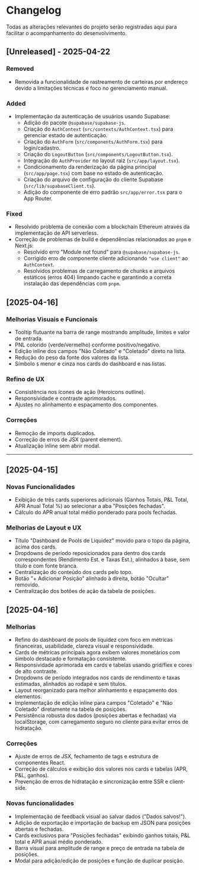# Changelog

Todas as alterações relevantes do projeto serão registradas aqui para facilitar o acompanhamento do desenvolvimento.

## [Unreleased] - 2025-04-22

### Removed
- Removida a funcionalidade de rastreamento de carteiras por endereço devido a limitações técnicas e foco no gerenciamento manual.

### Added

- Implementação da autenticação de usuários usando Supabase:
    - Adição do pacote `@supabase/supabase-js`.
    - Criação do `AuthContext` (`src/contexts/AuthContext.tsx`) para gerenciar estado de autenticação.
    - Criação do `AuthForm` (`src/components/AuthForm.tsx`) para login/cadastro.
    - Criação do `LogoutButton` (`src/components/LogoutButton.tsx`).
    - Integração do `AuthProvider` no layout raiz (`src/app/layout.tsx`).
    - Condicionamento da renderização da página principal (`src/app/page.tsx`) com base no estado de autenticação.
    - Criação do arquivo de configuração do cliente Supabase (`src/lib/supabaseClient.ts`).
    - Adição do componente de erro padrão `src/app/error.tsx` para o App Router.

### Fixed
- Resolvido problema de conexão com a blockchain Ethereum através da implementação de API serverless.
- Correção de problemas de build e dependências relacionados ao `pnpm` e Next.js:
    - Resolvido erro "Module not found" para `@supabase/supabase-js`.
    - Corrigido erro de componente cliente adicionando `"use client"` ao `AuthContext`.
    - Resolvidos problemas de carregamento de chunks e arquivos estáticos (erros 404) limpando cache e garantindo a correta instalação das dependências com `pnpm`.

## [2025-04-16]
### Melhorias Visuais e Funcionais
- Tooltip flutuante na barra de range mostrando amplitude, limites e valor de entrada.
- PNL colorido (verde/vermelho) conforme positivo/negativo.
- Edição inline dos campos "Não Coletado" e "Coletado" direto na lista.
- Redução do peso da fonte dos valores da lista.
- Símbolo `$` menor e cinza nos cards do dashboard e nas listas.

### Refino de UX
- Consistência nos ícones de ação (Heroicons outline).
- Responsividade e contraste aprimorados.
- Ajustes no alinhamento e espaçamento dos componentes.

### Correções
- Remoção de imports duplicados.
- Correção de erros de JSX (parent element).
- Atualização inline sem abrir modal.

---

## [2025-04-15]
### Novas Funcionalidades
- Exibição de três cards superiores adicionais (Ganhos Totais, P&L Total, APR Anual Total %) ao selecionar a aba "Posições fechadas".
- Cálculo do APR anual total médio ponderado para pools fechadas.

### Melhorias de Layout e UX
- Título "Dashboard de Pools de Liquidez" movido para o topo da página, acima dos cards.
- Dropdowns de período reposicionados para dentro dos cards correspondentes (Rendimento Est. e Taxas Est.), alinhados à base, sem título e com fonte branca.
- Centralização do conteúdo dos cards pelo topo.
- Botão "+ Adicionar Posição" alinhado à direita, botão "Ocultar" removido.
- Centralização dos botões de ação da tabela de posições.

## [2025-04-16]
### Melhorias
- Refino do dashboard de pools de liquidez com foco em métricas financeiras, usabilidade, clareza visual e responsividade.
- Cards de métricas principais agora exibem valores monetários com símbolo destacado e formatação consistente.
- Responsividade aprimorada em cards e tabelas usando grid/flex e cores de alto contraste.
- Dropdowns de período integrados nos cards de rendimento e taxas estimadas, alinhados ao rodapé e sem títulos.
- Layout reorganizado para melhor alinhamento e espaçamento dos elementos.
- Implementação de edição inline para campos "Coletado" e "Não Coletado" diretamente na tabela de posições.
- Persistência robusta dos dados (posições abertas e fechadas) via localStorage, com carregamento seguro no cliente para evitar erros de hidratação.

### Correções
- Ajuste de erros de JSX, fechamento de tags e estrutura de componentes React.
- Correção de cálculos e exibição dos valores nos cards e tabelas (APR, P&L, ganhos).
- Prevenção de erros de hidratação e sincronização entre SSR e client-side.

### Novas funcionalidades
- Implementação de feedback visual ao salvar dados ("Dados salvos!").
- Adição de exportação e importação de backup em JSON para posições abertas e fechadas.
- Cards exclusivos para "Posições fechadas" exibindo ganhos totais, P&L total e APR anual médio ponderado.
- Barra visual para amplitude de range e preço de entrada na tabela de posições.
- Modal para adição/edição de posições e função de duplicar posição.
